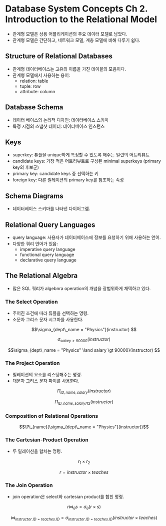 # Database System Concepts Ch 2. Introduction to the Relational Model

* 관계형 모델은 상용 어플리케이션의 주요 데이터 모델로 남았다.
* 관계형 모델은 간단하고, 네트워크 모델, 계층 모델에 비해 다루기 쉽다.

## Structure of Relational Databases

* 관계형 데이터베이스는 고유의 이름을 가진 테이블의 모음이다.
* 관계형 모델에서 사용하는 용어:
  * relation: table
  * tuple: row
  * attribute: column

## Database Schema

* 데이터 베이스의 논리적 디자인: 데이터베이스 스키마
* 특정 시점의 스냅샷 데이터: 데이터베이스 인스턴스

## Keys

* superkey: 튜플을 unique하게 특정할 수 있도록 해주는 일련의 어트리뷰트
* candidate keys: 가장 적은 어트리뷰트로 구성된 minimal superkeys (primary key의 후보군)
* primary key: candidate keys 중 선택하는 키
* foreign key: 다른 릴레이션의 primary key를 참조하는 속성

## Schema Diagrams

* 데이터베이스 스키마를 나타낸 다이어그램.

## Relational Query Languages

* query language: 사용자가 데이터베이스에 정보를 요청하기 위해 사용하는 언어.
* 다양한 쿼리 언어가 있음:
  * imperative query language
  * functional query language
  * declarative query language

## The Relational Algebra

* 많은 SQL 쿼리가 algebnra operation의 개념을 광범위하게 채택하고 있다.

### The Select Operation

* 주어진 조건에 따라 튜플을 선택하는 명령.
* 소문자 그리스 문자 시그마를 사용한다.

```math
\sigma_{dept\_name = "Physics"}(instructor) 
```
```math
\sigma_{salary \gt 90000}(instructor) 
```
```math
\sigma_{dept\_name = "Physics" \land salary \gt 90000}(instructor) 
```

### The Project Operation

* 릴레이션의 요소를 리스팅해주는 명령.
* 대문자 그리스 문자 파이를 사용한다.

```math
\Pi_{ID, name, salary}(instructor)
```
```math
\Pi_{ID, name, salary / 12}(instructor)
```

### Composition of Relational Operations

```math
\Pi_{name}(\sigma_{dept\_name = "Physics"}(instructor))
```

### The Cartesian-Product Operation

* 두 릴레이션을 합치는 명령.

```math
r_1 \times r_2
```
```math
r = instructor \times teaches
```

### The Join Operation

* join operation은 select와 cartesian product를 합친 명령.

```math
r \Join_\theta s = \sigma_\theta(r \times s)
```
```math
\Join_{instructor.ID = teaches.ID} = \sigma_{instructor.ID = teaches.ID}(instructor \times teaches)
```

